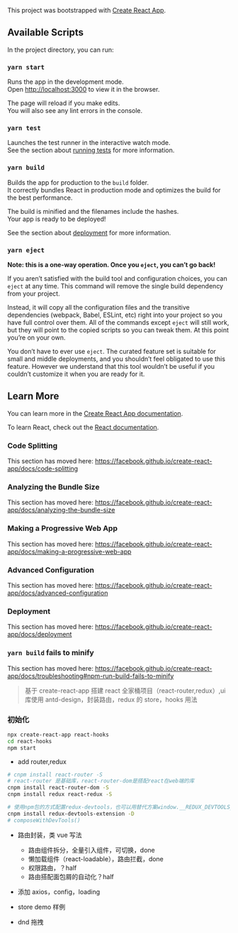 This project was bootstrapped with [Create React App](https://github.com/facebook/create-react-app).

## Available Scripts

In the project directory, you can run:

### `yarn start`

Runs the app in the development mode.<br />
Open [http://localhost:3000](http://localhost:3000) to view it in the browser.

The page will reload if you make edits.<br />
You will also see any lint errors in the console.

### `yarn test`

Launches the test runner in the interactive watch mode.<br />
See the section about [running tests](https://facebook.github.io/create-react-app/docs/running-tests) for more information.

### `yarn build`

Builds the app for production to the `build` folder.<br />
It correctly bundles React in production mode and optimizes the build for the best performance.

The build is minified and the filenames include the hashes.<br />
Your app is ready to be deployed!

See the section about [deployment](https://facebook.github.io/create-react-app/docs/deployment) for more information.

### `yarn eject`

**Note: this is a one-way operation. Once you `eject`, you can’t go back!**

If you aren’t satisfied with the build tool and configuration choices, you can `eject` at any time. This command will remove the single build dependency from your project.

Instead, it will copy all the configuration files and the transitive dependencies (webpack, Babel, ESLint, etc) right into your project so you have full control over them. All of the commands except `eject` will still work, but they will point to the copied scripts so you can tweak them. At this point you’re on your own.

You don’t have to ever use `eject`. The curated feature set is suitable for small and middle deployments, and you shouldn’t feel obligated to use this feature. However we understand that this tool wouldn’t be useful if you couldn’t customize it when you are ready for it.

## Learn More

You can learn more in the [Create React App documentation](https://facebook.github.io/create-react-app/docs/getting-started).

To learn React, check out the [React documentation](https://reactjs.org/).

### Code Splitting

This section has moved here: https://facebook.github.io/create-react-app/docs/code-splitting

### Analyzing the Bundle Size

This section has moved here: https://facebook.github.io/create-react-app/docs/analyzing-the-bundle-size

### Making a Progressive Web App

This section has moved here: https://facebook.github.io/create-react-app/docs/making-a-progressive-web-app

### Advanced Configuration

This section has moved here: https://facebook.github.io/create-react-app/docs/advanced-configuration

### Deployment

This section has moved here: https://facebook.github.io/create-react-app/docs/deployment

### `yarn build` fails to minify

This section has moved here: https://facebook.github.io/create-react-app/docs/troubleshooting#npm-run-build-fails-to-minify

> 基于 create-react-app 搭建 react 全家桶项目（react-router,redux）,ui 库使用 antd-design，封装路由，redux 的 store，hooks 用法

### 初始化

```sh
npx create-react-app react-hooks
cd react-hooks
npm start
```

- add router,redux

```sh
# cnpm install react-router -S
# react-router 是基础库，react-router-dom是搭配react在web端的库
cnpm install react-router-dom -S
cnpm install redux react-redux -S
```

```sh
# 使用npm包的方式配置redux-devtools，也可以用替代方案window.__REDUX_DEVTOOLS_EXTENSION__ && window.__REDUX_DEVTOOLS_EXTENSION__()
cnpm install redux-devtools-extension -D
# composeWithDevTools()
```

- 路由封装，类 vue 写法

  - 路由组件拆分，全量引入组件，可切换，done
  - 懒加载组件（react-loadable），路由拦截，done
  - 权限路由，？half
  - 路由搭配面包屑的自动化？half

- 添加 axios，config，loading

- store demo 样例

- dnd 拖拽
